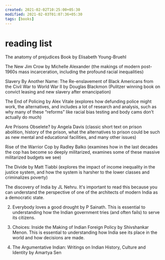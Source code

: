 ```yaml
---
created: 2021-02-02T10:25:00+05:30
modified: 2021-02-03T01:07:36+05:30
tags: [books]
---
```


# reading list

The anatomy of prejudices
Book by Elisabeth Young-Bruehl

The New Jim Crow by Michelle Alexander (the makings of modern post-1960s mass incarceration, including the profound racial inequalities)

Slavery By Another Name: The Re-enslavement of Black Americans from the Civil War to World War II by Douglas Blackmon (Pulitzer winning book on convict leasing and new slavery after emancipation)

The End of Policing by Alex Vitale (explores how defunding police might work, the alternatives, and includes a lot of research and analysis, such as why many of these “reforms” like racial bias testing and body cams don’t actually do much)

Are Prisons Obselete? by Angela Davis (classic short text on prison abolition, history of the prison, what the alternatives to prison could be such as new mental and educational facilities, and many other issues)

Rise of the Warrior Cop by Radley Balko (examines how in the last decades the cop has become so deeply militarized, examines some of these massive militarized budgets we see)

The Divide by Matt Tiabbi (explores the impact of income inequality in the justice system, and how the system is harsher to the lower classes and criminalizes poverty)

The discovery of India by JL Nehru. It's important to read this because you can understand the perspective of one of the architects of modern India as a democratic state.

 2. Everybody loves a good drought by P Sainath. This is essential to understanding how the Indian government tries (and often fails) to serve its citizens.

 3. Choices: Inside the Making of Indian Foreign Policy by Shivshankar Menon. This is essential to understanding how India see its place in the world and how decisions are made. 

 4. The Argumentative Indian: Writings on Indian History, Culture and Identity by Amartya Sen
